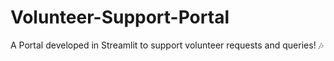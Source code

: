 # Volunteer-Support-Portal
A Portal developed in Streamlit to support volunteer requests and queries! 🎶
